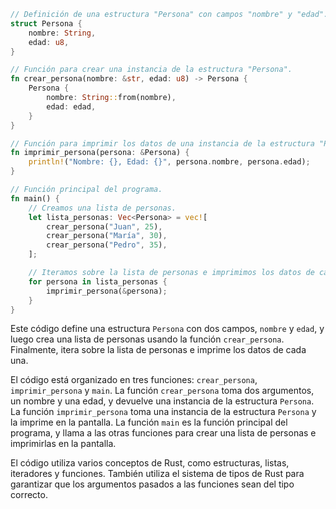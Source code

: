 ```rust
// Definición de una estructura "Persona" con campos "nombre" y "edad".
struct Persona {
    nombre: String,
    edad: u8,
}

// Función para crear una instancia de la estructura "Persona".
fn crear_persona(nombre: &str, edad: u8) -> Persona {
    Persona {
        nombre: String::from(nombre),
        edad: edad,
    }
}

// Función para imprimir los datos de una instancia de la estructura "Persona".
fn imprimir_persona(persona: &Persona) {
    println!("Nombre: {}, Edad: {}", persona.nombre, persona.edad);
}

// Función principal del programa.
fn main() {
    // Creamos una lista de personas.
    let lista_personas: Vec<Persona> = vec![
        crear_persona("Juan", 25),
        crear_persona("María", 30),
        crear_persona("Pedro", 35),
    ];

    // Iteramos sobre la lista de personas e imprimimos los datos de cada una.
    for persona in lista_personas {
        imprimir_persona(&persona);
    }
}
```

Este código define una estructura `Persona` con dos campos, `nombre` y `edad`, y luego crea una lista de personas usando la función `crear_persona`. Finalmente, itera sobre la lista de personas e imprime los datos de cada una.

El código está organizado en tres funciones: `crear_persona`, `imprimir_persona` y `main`. La función `crear_persona` toma dos argumentos, un nombre y una edad, y devuelve una instancia de la estructura `Persona`. La función `imprimir_persona` toma una instancia de la estructura `Persona` y la imprime en la pantalla. La función `main` es la función principal del programa, y llama a las otras funciones para crear una lista de personas e imprimirlas en la pantalla.

El código utiliza varios conceptos de Rust, como estructuras, listas, iteradores y funciones. También utiliza el sistema de tipos de Rust para garantizar que los argumentos pasados a las funciones sean del tipo correcto.
